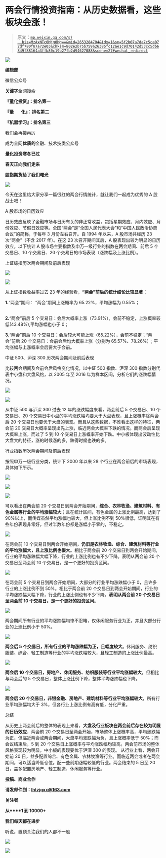 # 两会行情投资指南：从历史数据看，这些板块会涨！

> 原文：[`mp.weixin.qq.com/s?__biz=MzAxNTc0Mjg0Mg==&mid=2653284704&idx=1&sn=5f2b07a7da7c5ca072df780f87a72e03&chksm=802e2b75b759a26385fc12ae1c9d70142d53cc5db6849f88164a3ffb80c19b27fb2d94627088&scene=27#wechat_redirect`](http://mp.weixin.qq.com/s?__biz=MzAxNTc0Mjg0Mg==&mid=2653284704&idx=1&sn=5f2b07a7da7c5ca072df780f87a72e03&chksm=802e2b75b759a26385fc12ae1c9d70142d53cc5db6849f88164a3ffb80c19b27fb2d94627088&scene=27#wechat_redirect)

![](img/cb3bd660442e6bc134fbecf2477c43d1.png)

**编辑部**

微信公众号

**关键字**全网搜索

**『量化投资』：排名第一**

**『量       化』：排名第二**

**『机器学习』：排名第三**

我们会再接再厉

成为全网**优质的**金融、技术技类公众号

**量化投资寒冬已过**

**春天正向我们走来**

**股指期货给了我们曙光**

![](img/e41df8197e3a4bf5dcdd34278778327f.png)

今天在这里给大家分享一篇很红的两会行情统计，就让我们一起成为优秀的 A 股战士吧！ 

A 股市场的日历效应

日历效应反映了金融市场与日历有关的非正常收益，包括星期效应、月内效应、月份效应、节假日效应等。全国“两会”是“全国人民代表大会”和“中国人民政治协商会议”的简称，于每年 3 月份左右召开。自 1994 年以来，A 股市场共经历 23 次“两会”（不含 2017 年）。在这 23 次召开期间其后，A 股表现出较为明显的日历效应，以下统计 A 股市场主要指数及申万一级行业的指数在两会期间、前后 5 个交易日、10 个交易日、20 个交易日的市场表现（涨跌幅及上涨比例）。

上证综指历次两会期间及前后表现

![](img/f53024f7153afbe4c4215e1f52a0b434.png)

![](img/6ee7755407fd84e36bba43790b97db77.png)

从上证指数收益率过去 23 年的经验看，**“两会”前后的统计结论比较显著：**

**1.**“两会”期间： “两会”期间上涨概率为 65.22%，平均涨幅为 0.55%；                   

**2.**“两会”前后 5 个交易日：会后大概率上涨（73.91%），会前不稳定，上涨概率较低(43.48%),平均涨幅也小于 0；                                                                     

**3.**“两会”前后 10 个交易日：会后较大可能上涨（65.22%），会前不稳定；“两会”前后 20 个交易日：会前会后均大概率上涨（分别为 65.57%、78.26%）; 平均涨幅与上涨概率会后要大于会前。 

中证 500、沪深 300 历次两会期间及前后表现

比较两会期间及会前会后风格变化情况，以中证 500 指数、沪深 300 指数分别代表中小盘和大盘风格，以 2005 年至 2016 年为样本区间，分析它们的涨跌幅情况。

![](img/042504e9696b72584e19e41aacc254ff.png)

![](img/b7b6b15d781dcfdfd5fa97f21b3da50d.png)

从中证 500 与沪深 300 过去 12 年的涨跌幅度来看，两会前后 5 个交易日、10 个交易日、20 个交易日中小盘的平均涨跌幅均要大于大盘表现，且上涨概率除两会后 20 个交易日也要优于大盘的表现。而且从这些数据，不难看出这样的特征，两会前 20 交易日大概率呈现出先上涨，临近两会大概率下跌的情况。而两会后呈现大概率上涨，而过了 5 到 10 个交易日上涨概率开始下跌。中小板体现出波动性比大盘大的特征，涨的时候涨的多，跌得时候也跌的多。

行业指数历次两会期间及前后表现

按照申万一级行业分类，统计下 2000 年以来 28 个行业在两会前后的市场表现，具体如下所示。

![](img/012beda4ef043b3dd839c01ad53a29d5.png)

![](img/8e16be5c75706298b076412d76d0883a.png)

![](img/a8c8c4e420537a11425e4f28c5cc1cf1.png)

可以看出在两会前 20 个交易日到两会开始期间，**综合、农林牧渔、建筑材料、有色金属等行业的平均涨幅较大**；且在统计区间，有色金属的上涨比例最高，达到了 90%以上，而传媒虽然平均涨幅也较大，但上涨比例不到 50%很低，证明其在有些年份表现非常好，但过半数年份都是涨幅小于零的，不稳定。 

![](img/a97e9d37cd5f76ac87598b9b54f831e9.png)

在两会前 10 个交易日到两会开始期间，**仍旧是农林牧渔、综合、建筑材料等行业的平均涨幅大，且上涨比例也很大**。相比于两会前 20 个交易日到两会开始期间，行业的平均涨跌幅大幅下降，行业的上涨比例也有不少下降。表明从两会前 20 个交易日至两会前 10 个交易日，是一个更好的投资区间。

![](img/6e2289adc20f9de029a2b369739a72bb.png)

在两会前 5 个交易日到两会开始期间，大部分的行业平均涨跌幅小于 0，且许多行业的上涨比例不到 50%。相比于两会前 20 个交易日到两会开始期间，行业的平均涨跌幅大幅下降，行业的上涨比例也有不少下降。**表明从两会前 20 个交易日至两会前 10 个交易日，是一个更好的投资区间**。 

![](img/b393e8b65bdb415ad9d34b295831d4db.png)

两会期间所有行业的平均涨跌幅均惨不忍睹，仅休闲服务行业为正，并且大部分行业的上涨比例小于 50%。 

![](img/78836cf64e4a54b69ec4f344f53723aa.png)

**两会后 5 个交易日，所有行业的平均涨跌幅为正，且幅度较大**。休闲服务、纺织服装、综合、轻工制造等行业的平均涨跌幅较大，且轻工制造的上涨比例最高。 

![](img/fd551ee211f32e51c7806e2c9d052111.png)

**两会后 10 个交易日，房地产、休闲服务、纺织服装等行业平均涨幅较大**，但相比与两会后的 5 个交易日，整体上涨比例下降，整体平均涨跌幅也下降。 

![](img/a9290275619609994d790b2836f0acb7.png)

**两会后 20 个交易日，非银金融、房地产、建筑材料等行业平均涨幅较大**，所有行业平均涨幅均大于 3%，但各行业上涨比例有高有低，分化严重。 

总结

从历史上两会前后的整体的表现上来看，**大盘及行业板块在两会前后存在较为明显的日历效应**，两会前 20 个交易日至两会开始，市场整体上涨概率高，平均涨跌幅为正，但临近两会或两会期间，大盘平均涨跌幅为负，且上涨概率低于 50%；而会议结束后，5 到 20 个交易日上涨概率与平均涨跌幅均较高。两会前市场的整体风格表现较为明显，中小板的表现要优于沪深 300 的表现。 从行业上看，两会开始前 20 日，益多配置综合、有色金属、农林牧渔等行业。而临近两会或者在两会期间，可以适当降低仓位，配一些前期涨幅较低的行业。两会结束的 5 日至 20 日，益多配置房地产、轻工制造、休闲服务等行业。

**投稿、商业合作**

**请发邮件到：lhtzjqxx@163.com**

**关注者**

**从****1 到 10000+**

**我们每天都在进步**

听说，置顶关注我们的人都不一般

![](img/74c285b465d1c5684165b6d5f0ebcd06.png)

**![](img/40429cd849aaf6f87544f9c00f4f92ad.png)**